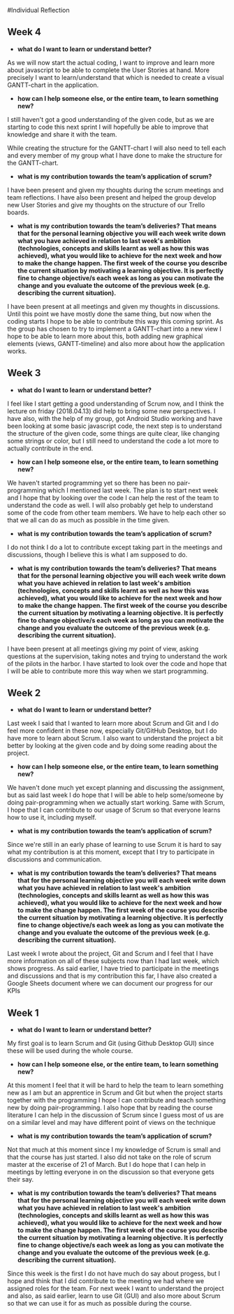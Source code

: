 #Individual Reflection

## Week 4
- **what do I want to learn or understand better?**

As we will now start the actual coding, I want to improve and learn more about javascript to be able to complete the User Stories at hand. More precisely I want to learn/understand that which is needed to create a visual GANTT-chart in the application.

- **how can I help someone else, or the entire team, to learn something new?**

I still haven't got a good understanding of the given code, but as we are starting to code this next sprint I will hopefully be able to improve that knowledge and share it with the team.

While creating the structure for the GANTT-chart I will also need to tell each and every member of my group what I have done to make the structure for the GANTT-chart.

- **what is my contribution towards the team’s application of scrum?**

I have been present and given my thoughts during the scrum meetings and team reflections. I have also been present and helped the group develop new User Stories and give my thoughts on the structure of our Trello boards.

- **what is my contribution towards the team’s deliveries? That means that for the personal learning objective you will each week write down what you have achieved in relation to last week's ambition (technologies, concepts and skills learnt as well as how this was achieved), what you would like to achieve for the next week and how to make the change happen. The first week of the course you describe the current situation by motivating a learning objective. It is perfectly fine to change objective/s each week as long as you can motivate the change and you evaluate the outcome of the previous week (e.g. describing the current situation).**

I have been present at all meetings and given my thoughts in discussions. Until this point we have mostly done the same thing, but now when the coding starts I hope to be able to contribute this way this coming sprint. As the group has chosen to try to implement a GANTT-chart into a new view I hope to be able to learn more about this, both adding new graphical elements (views, GANTT-timeline) and also more about how the application works. 


## Week 3
- **what do I want to learn or understand better?**

I feel like I start getting a good understanding of Scrum now, and I think the lecture on friday (2018.04.13) did help to bring some new perspectives. I have also, with the help of my group, got Android Studio working and have been looking at some basic javascript code, the next step is to understand the structure of the given code, some things are quite clear, like changing some strings or color, but I still need to understand the code a lot more to actually contribute in the end.

- **how can I help someone else, or the entire team, to learn something new?**

We haven't started programming yet so there has been no pair-programming which I mentioned last week. The plan is to start next week and I hope that by looking over the code I can help the rest of the team to understand the code as well. I will also probably get help to understand some of the code from other team members. We have to help each other so that we all can do as much as possible in the time given.

- **what is my contribution towards the team’s application of scrum?**

I do not think I do a lot to contribute except taking part in the meetings and discussions, though I believe this is what I am supposed to do.

- **what is my contribution towards the team’s deliveries? That means that for the personal learning objective you will each week write down what you have achieved in relation to last week's ambition (technologies, concepts and skills learnt as well as how this was achieved), what you would like to achieve for the next week and how to make the change happen. The first week of the course you describe the current situation by motivating a learning objective. It is perfectly fine to change objective/s each week as long as you can motivate the change and you evaluate the outcome of the previous week (e.g. describing the current situation).**

I have been present at all meetings giving my point of view, asking questions at the supervision, taking notes and trying to understand the work of the pilots in the harbor. I have started to look over the code and hope that I will be able to contribute more this way when we start programming.


## Week 2
- **what do I want to learn or understand better?**

Last week I said that I wanted to learn more about Scrum and Git and I do feel more confident in these now, especially Git/GitHub Desktop, but I do have more to learn about Scrum. I also want to understand the project a bit better by looking at the given code and by doing some reading about the project.

- **how can I help someone else, or the entire team, to learn something new?**

We haven't done much yet except planning and discussing the assignment, but as said last week I do hope that I will be able to help some/someone by doing pair-programming when we actually start working. Same with Scrum, I hope that I can contribute to our usage of Scrum so that everyone learns how to use it, including myself.

- **what is my contribution towards the team’s application of scrum?**

Since we're still in an early phase of learning to use Scrum it is hard to say what my contribution is at this moment, except that I try to participate in discussions and communication.

- **what is my contribution towards the team’s deliveries? That means that for the personal learning objective you will each week write down what you have achieved in relation to last week's ambition (technologies, concepts and skills learnt as well as how this was achieved), what you would like to achieve for the next week and how to make the change happen. The first week of the course you describe the current situation by motivating a learning objective. It is perfectly fine to change objective/s each week as long as you can motivate the change and you evaluate the outcome of the previous week (e.g. describing the current situation).**

Last week I wrote about the project, Git and Scrum and I feel that I have more information on all of these subjects now than I had last week, which shows progress. As said earlier, I have tried to participate in the meetings and discussions and that is my contribution this far, I have also created a Google Sheets document where we can document our progress for our KPIs

## Week 1
- **what do I want to learn or understand better?**

My first goal is to learn Scrum and Git (using Github Desktop GUI) since  these will be used during the whole course.

- **how can I help someone else, or the entire team, to learn something new?**

At this moment I feel that it will be hard to help the team to learn something new as I am but an apprentice in Scrum and Git but when the project starts together with the programming I hope I can contribute and teach something new by doing pair-programming. I also hope that by reading the course literature I can help in the discussion of Scrum since I guess most of us are on a similar level and may have different point of views on the technique

- **what is my contribution towards the team’s application of scrum?**

Not that much at this moment since I my knowledge of Scrum is small and that the course has just started. I also did not take on the role of scrum master at the excerise of 21 of March. But I do hope that I can help in meetings by letting everyone in on the discussion so that everyone gets their say.

- **what is my contribution towards the team’s deliveries? That means that for the personal learning objective you will each week write down what you have achieved in relation to last week's ambition (technologies, concepts and skills learnt as well as how this was achieved), what you would like to achieve for the next week and how to make the change happen. The first week of the course you describe the current situation by motivating a learning objective. It is perfectly fine to change objective/s each week as long as you can motivate the change and you evaluate the outcome of the previous week (e.g. describing the current situation).**

Since this week is the first I do not have much do say about progess, but I hope and think that I did contribute to the meeting we had where we assigned roles for the team. For next week I want to understand the project and also, as said earlier, learn to use Git (GUI) and also more about Scrum so that we can use it for as much as possible during the course.
